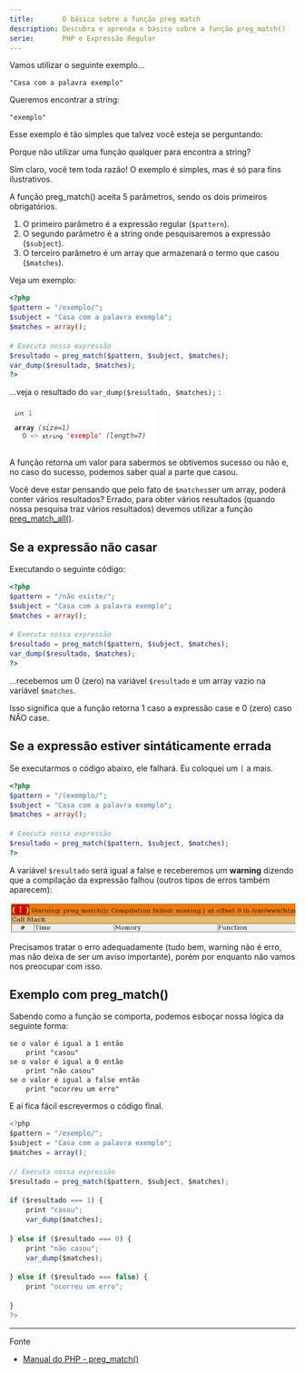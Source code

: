 ```yaml
---
title:       O básico sobre a função preg match
description: Descubra e aprenda o básico sobre a função preg_match()
serie:       PHP e Expressão Regular
---
```


Vamos utilizar o seguinte exemplo...

    "Casa com a palavra exemplo"

Queremos encontrar a string:

    "exemplo"

Esse exemplo é tão simples que talvez você esteja se perguntando:

Porque não utilizar uma função qualquer para encontra a string?

Sim claro, você tem toda razão! O exemplo é simples, mas é só para fins ilustrativos.

A função preg_match() aceita 5 parâmetros, sendo os dois primeiros obrigatórios.

1. O primeiro parâmetro é a expressão regular (`$pattern`).
2. O segundo parâmetro é a string onde pesquisaremos a expressão (`$subject`).
3. O terceiro parâmetro é um array que armazenará o termo que casou (`$matches`).

Veja um exemplo:

```php
<?php
$pattern = "/exemplo/";
$subject = "Casa com a palavra exemplo";
$matches = array();

# Executa nossa expressão
$resultado = preg_match($pattern, $subject, $matches);
var_dump($resultado, $matches);
?>
```

...veja o resultado do `var_dump($resultado, $matches);` :

![Figura com o resultado de preg match](php-preg-match.png "preg match exemplo")

A função retorna um valor para sabermos se obtivemos sucesso ou não e, no caso do sucesso, podemos saber qual a parte
que casou.

Você deve estar pensando que pelo fato de `$matches`ser um array, poderá conter vários resultados? Errado, para obter
vários resultados (quando nossa pesquisa traz vários resultados) devemos utilizar a função 
[preg\_match\_all()](/php/preg-match-all/ "Referencia a função preg match all").

Se a expressão não casar
---

Executando o seguinte código:

```php
<?php
$pattern = "/não existe/";
$subject = "Casa com a palavra exemplo";
$matches = array();

# Executa nossa expressão
$resultado = preg_match($pattern, $subject, $matches);
var_dump($resultado, $matches);
?>
```


...recebemos um 0 (zero) na variável `$resultado` e um array vazio na variável `$matches`.

Isso significa que a função retorna 1 caso a expressão case e 0 (zero) caso NÂO case.



Se a expressão estiver sintáticamente errada
---

Se executarmos o código abaixo, ele falhará. Eu coloquei um `(` a mais.

```php
<?php
$pattern = "/(exemplo/";
$subject = "Casa com a palavra exemplo";
$matches = array();

# Executa nossa expressão
$resultado = preg_match($pattern, $subject, $matches);
?>
```

A variável `$resultado` será igual a false e receberemos um __warning__ dizendo que a compilação da expressão falhou 
(outros tipos de erros também aparecem):

![Figura ilustrando um erro de preg match](php-preg-match-erro.png "preg match erro")

Precisamos tratar o erro adequadamente (tudo bem, warning não é erro, mas não deixa de ser um aviso importante), porém
por enquanto não vamos nos preocupar com isso.


Exemplo com preg_match()
---

Sabendo como a função se comporta, podemos esboçar nossa lógica da seguinte forma:

    se o valor é igual a 1 então
        print "casou"
    se o valor é igual a 0 então
        print "não casou"
    se o valor é igual a false então
        print "ocorreu um erro"

E aí fica fácil escrevermos o código final.

```javascript
<?php
$pattern = "/exemplo/";
$subject = "Casa com a palavra exemplo";
$matches = array();

// Executa nossa expressão
$resultado = preg_match($pattern, $subject, $matches);

if ($resultado === 1) {
    print "casou";
    var_dump($matches);

} else if ($resultado === 0) {
    print "não casou";
    var_dump($matches);

} else if ($resultado === false) {
    print "ocorreu um erro";

}
?>
```


- - -
Fonte

- [Manual do PHP - preg_match()](http://php.net/manual/en/function.preg-match.php "link-externo")